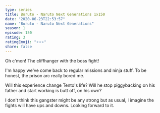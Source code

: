 ```yaml
--- 
type: series 
title: Boruto - Naruto Next Generations 1x150 
date: "2020-06-23T22:53:57" 
name: "Boruto - Naruto Next Generations" 
season: 1 
episode: 150 
rating: 3 
ratingEmoji: "⭐️⭐️⭐️" 
share: false 
---
```


Oh c'mon! The cliffhanger with the boss fight!

I'm happy we've come back to regular missions and ninja stuff. To be honest, the prison arc really bored me.

Will this experience change Tento's life? Will he stop piggybacking on his father and start working is butt off, on his own?

I don't think this gangster might be any strong but as usual, I imagine the fights will have ups and downs. Looking forward to it.

